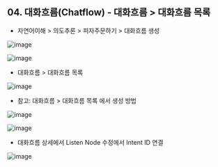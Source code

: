 ## 04. 대화흐름(Chatflow) - 대화흐름 > 대화흐름 목록

- 자연어이해 > 의도추론 > 피자주문하기 > 대화흐름 생성

![image](https://user-images.githubusercontent.com/24771449/67613907-4a292b80-f7ee-11e9-8bc3-fa1237260cc5.png)

![image](https://user-images.githubusercontent.com/24771449/67613929-907e8a80-f7ee-11e9-90a7-3939bf61075c.png)

- 대화흐름 > 대화흐름 목록

![image](https://user-images.githubusercontent.com/24771449/67613862-7ee8b300-f7ed-11e9-88fe-ed45282162b5.png)

- 참고: 대화흐름 > 대화흐름 목록 에서 생성 방법

![image](https://user-images.githubusercontent.com/24771449/67613847-447f1600-f7ed-11e9-8db1-f4771ff9721c.png)

![image](https://user-images.githubusercontent.com/24771449/67613854-595ba980-f7ed-11e9-8625-11dca0f121f7.png)

   - 대화흐름 상세에서 Listen Node 수정에서 Intent ID 연결

![image](https://user-images.githubusercontent.com/24771449/67613952-231f2980-f7ef-11e9-80d9-3e7481565526.png)

